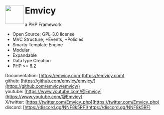 # <img src="https://emvicy.ueffing.net/myMVC.png" width="60" align="left"> Emvicy

a PHP Framework

- Open Source; GPL-3.0 license
- MVC Structure, +Events, +Policies
- Smarty Template Engine
- Modular
- Expandable
- DataType Creation
- PHP >= 8.2

Documentation:  [https://emvicy.com](https://emvicy.com)    
github:  [https://github.com/emvicy/emvicy/](https://github.com/emvicy/emvicy/)  
youtube: [https://www.youtube.com/@Emvicy](https://www.youtube.com/@Emvicy)    
X/twitter: [https://twitter.com/Emvicy_php](https://twitter.com/Emvicy_php)    
discord: [https://discord.gg/NNF8k5RF](https://discord.gg/NNF8k5RF)